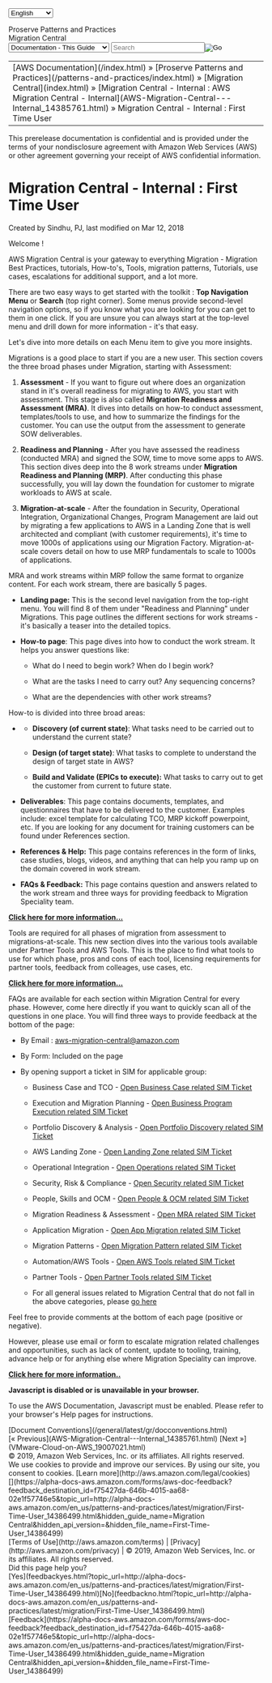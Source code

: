 
<div class="aws-nav-popover-trigger" data-dropdown="aws-nav-dropdown-lang"><select id="languageSelection" onchange="SelectLanguage()"><option value="/de_de/patterns-and-practices/latest/migration/First-Time-User_14386499.html">Deutsch</option> <option value="/en_us/patterns-and-practices/latest/migration/First-Time-User_14386499.html" selected="selected">English</option> <option value="/es_es/patterns-and-practices/latest/migration/First-Time-User_14386499.html">Español</option> <option value="/fr_fr/patterns-and-practices/latest/migration/First-Time-User_14386499.html">Français</option> <option value="/it_it/patterns-and-practices/latest/migration/First-Time-User_14386499.html">Italiano</option> <option value="/ja_jp/patterns-and-practices/latest/migration/First-Time-User_14386499.html">日本語</option> <option value="/ko_kr/patterns-and-practices/latest/migration/First-Time-User_14386499.html">한국어</option> <option value="/pt_br/patterns-and-practices/latest/migration/First-Time-User_14386499.html">Português</option> <option value="/zh_cn/patterns-and-practices/latest/migration/First-Time-User_14386499.html">中文 (简体)</option> <option value="/zh_tw/patterns-and-practices/latest/migration/First-Time-User_14386499.html">中文 (繁體)</option></select></div>

[](http://www.amazon.com/dp/B078XCC142 "Open Kindle")[](patterns-and-practices-migration.pdf#First-Time-User_14386499 "Open PDF")</div>

</div>

<div id="content-container">

<div id="left-column">

<div id="left-col-header">

<div xmlns:db="http://docbook.org/ns/docbook" id="left-col-top-content">

<div id="service-name">Proserve Patterns and Practices</div>

<div id="guide-info">Migration Central</div>

</div>

<form id="finegrainedSearch" method="get" onsubmit="return searchFormSubmit(this);" action="/search/doc-search.html">

<div id="search-form"><select id="search-select" name="searchPath"><option value="all">Entire Site</option> <option value="AWSMarketplace">AMIs from AWS Marketplace</option> <option value="amis">AMIs from All Sources</option> <option value="articles">Articles & Tutorials</option> <option value="products_and_info">AWS Product Information</option> <option value="case_studies">Case Studies</option> <option value="customerapps">Customer Apps</option> <option value="documentation">Documentation</option> <option value="documentation-product">Documentation - This Product</option> <option value="documentation-guide" selected="selected">Documentation - This Guide</option> <option value="datasets">Public Data Sets</option> <option value="releasenotes">Release Notes</option> <option value="solution_providers">Partners</option> <option value="code">Sample Code & Libraries</option></select>  
<input id="search-query" name="searchQuery" type="text" placeholder="Search"><input id="search-button" src="images/search-button.png" alt="Go" type="image"></div>

<input type="hidden" name="this_doc_product" id="this_doc_product" value="Proserve Patterns and Practices"><input type="hidden" name="this_doc_guide" id="this_doc_guide" value="Migration Central"><input type="hidden" name="doc_locale" value="en_us"></form>

</div>

</div>

<div id="main-column">

<div id="main">

<div id="main-content">

<div id="main-col-body">

<table summary="Breadcrumbs">

<tbody>

<tr>

<td>

<div class="breadcrumb">[AWS Documentation](/index.html) » [Proserve Patterns and Practices](/patterns-and-practices/index.html) » [Migration Central](index.html) » [Migration Central - Internal : AWS Migration Central - Internal](AWS-Migration-Central---Internal_14385761.html) » <span class="breadcrumb">Migration Central - Internal : First Time User</span></div>

</td>

</tr>

</tbody>

</table>

<div id="SEARegionDisclaimer">This prerelease documentation is confidential and is provided under the terms of your nondisclosure agreement with Amazon Web Services (AWS) or other agreement governing your receipt of AWS confidential information.</div>

# Migration Central - Internal : First Time User

Created by Sindhu, PJ, last modified on Mar 12, 2018

Welcome !

AWS Migration Central is your gateway to everything Migration - Migration Best Practices, tutorials, How-to's, Tools, migration patterns, Tutorials, use cases, escalations for additional support, and a lot more.

There are two easy ways to get started with the toolkit : **Top Navigation Menu** or **Search** (top right corner). Some menus provide second-level navigation options, so if you know what you are looking for you can get to them in one click. If you are unsure you can always start at the top-level menu and drill down for more information - it's that easy.

Let's dive into more details on each Menu item to give you more insights.

Migrations is a good place to start if you are a new user. This section covers the three broad phases under Migration, starting with Assessment:

<div class="orderedlist">

1.  **Assessment** - If you want to figure out where does an organization stand in it's overall readiness for migrating to AWS, you start with assessment. This stage is also called **Migration Readiness and Assessment (MRA)**. It dives into details on how-to conduct assessment, templates/tools to use, and how to summarize the findings for the customer. You can use the output from the assessment to generate SOW deliverables.

2.  **Readiness and Planning** - After you have assessed the readiness (conducted MRA) and signed the SOW, time to move some apps to AWS. This section dives deep into the 8 work streams under **Migration Readiness and Planning (MRP)**. After conducting this phase successfully, you will lay down the foundation for customer to migrate workloads to AWS at scale.

3.  **Migration-at-scale** - After the foundation in Security, Operational Integration, Organizational Changes, Program Management are laid out by migrating a few applications to AWS in a Landing Zone that is well architected and compliant (with customer requirements), it's time to move 1000s of applications using our Migration Factory. Migration-at-scale covers detail on how to use MRP fundamentals to scale to 1000s of applications.

</div>

MRA and work streams within MRP follow the same format to organize content. For each work stream, there are basically 5 pages.

<div class="itemizedlist">

*   **Landing page:** This is the second level navigation from the top-right menu. You will find 8 of them under "Readiness and Planning" under Migrations. This page outlines the different sections for work streams - it's basically a teaser into the detailed topics.

*   **How-to page**: This page dives into how to conduct the work stream. It helps you answer questions like:

    <div class="itemizedlist">

    *   What do I need to begin work? When do I begin work?

    *   What are the tasks I need to carry out? Any sequencing concerns?

    *   What are the dependencies with other work streams?

    </div>

</div>

How-to is divided into three broad areas:

<div class="itemizedlist">

*   <div class="itemizedlist">

    *   **Discovery (of current state)**: What tasks need to be carried out to understand the current state?

    *   **Design (of target state)**: What tasks to complete to understand the design of target state in AWS?

    *   **Build and Validate (EPICs to execute):** What tasks to carry out to get the customer from current to future state.

    </div>

*   **Deliverables**: This page contains documents, templates, and questionnaires that have to be delivered to the customer. Examples include: excel template for calculating TCO, MRP kickoff powerpoint, etc. If you are looking for any document for training customers can be found under References section.

*   **References & Help:** This page contains references in the form of links, case studies, blogs, videos, and anything that can help you ramp up on the domain covered in work stream.

*   **FAQs & Feedback:** This page contains question and answers related to the work stream and three ways for providing feedback to Migration Speciality team.

</div>

**[Click here for more information...](Migrations_14385976.html)**

Tools are required for all phases of migration from assessment to migrations-at-scale. This new section dives into the various tools available under Partner Tools and AWS Tools. This is the place to find what tools to use for which phase, pros and cons of each tool, licensing requirements for partner tools, feedback from colleages, use cases, etc.

**[Click here for more information...](Tools_14386516.html)**

FAQs are available for each section within Migration Central for every phase. However, come here directly if you want to quickly scan all of the questions in one place. You will find three ways to provide feedback at the bottom of the page:

<div class="itemizedlist">

*   By Email : [aws-migration-central@amazon.com](mailto:aws-migration-central@amazon.com)

*   By Form: Included on the page

*   By opening support a ticket in SIM for applicable group:

    <div class="itemizedlist">

    *   Business Case and TCO - [Open Business Case related SIM Ticket](http://tiny.amazon.com/po3gb9gs/BusinessCaseandTCOAnalysis)

    *   Execution and Migration Planning - [Open Business Program Execution related SIM Ticket](http://tiny.amazon.com/jsxw8tc1/ProgramManagementProcess)

    *   Portfolio Discovery & Analysis - [Open Portfolio Discovery related SIM Ticket](https://tiny.amazon.com/b62nwwd0/PortfolioDiscovery)

    *   AWS Landing Zone - [Open Landing Zone related SIM Ticket](https://tiny.amazon.com/1jevjusjx/VirtualDataCenter)

    *   Operational Integration - [Open Operations related SIM Ticket](http://tiny.amazon.com/18jx11e1f/OperationalIntegration)

    *   Security, Risk & Compliance - [Open Security related SIM Ticket](http://tiny.amazon.com/1iesva9i7/SecurityRiskandCompliance)

    *   People, Skills and OCM - [Open People & OCM related SIM Ticket](http://tiny.amazon.com/1j3n1ugpr/PeopleSkillsOCM)

    *   Migration Readiness & Assessment - [Open MRA related SIM Ticket](http://tiny.amazon.com/1gucnykc5/MRA)

    *   Application Migration - [Open App Migration related SIM Ticket](http://tiny.amazon.com/7dslkukb/ApplicationSelectionandMigration)

    *   Migration Patterns - [Open Migration Pattern related SIM Ticket](https://tiny.amazon.com/e8fip1u9/patterns)

    *   Automation/AWS Tools - [Open AWS Tools related SIM Ticket](https://tiny.amazon.com/r6zqbt7i/AWSTools)

    *   Partner Tools - [Open Partner Tools related SIM Ticket](https://tiny.amazon.com/9ar7acdf/partnertools)

    *   For all general issues related to Migration Central that do not fall in the above categories, please [go here](https://tiny.amazon.com/1hs2e8xw7/General)

    </div>

</div>

Feel free to provide comments at the bottom of each page (positive or negative).

However, please use email or form to escalate migration related challenges and opportunities, such as lack of content, update to tooling, training, advance help or for anything else where Migration Speciality can improve.

**[Click here for more information..](FAQs-and-Feedback_14387196.html)**

</div>

<noscript>

<div>

<div>

<div>

<div id="js_error_message">

**Javascript is disabled or is unavailable in your browser.**

To use the AWS Documentation, Javascript must be enabled. Please refer to your browser's Help pages for instructions.

</div>

</div>

</div>

</div>

</noscript>

<div id="main-col-footer">

<div id="doc-conventions">[Document Conventions](/general/latest/gr/docconventions.html)</div>

<div id="next">[« Previous](AWS-Migration-Central---Internal_14385761.html) [Next »](VMware-Cloud-on-AWS_19007021.html)</div>

<div id="copyright-main-footer">© 2019, Amazon Web Services, Inc. or its affiliates. All rights reserved.</div>

</div>

</div>

</div>

</div>

</div>

<div id="cookie-notice">

<div class="cookie-notice-text">We use cookies to provide and improve our services. By using our site, you consent to cookies. [Learn more](http://aws.amazon.com/legal/cookies)</div>

</div>

<div id="footer">

<div id="footer_short_fb" class="hide" title="Feedback">[](https://alpha-docs-aws.amazon.com/forms/aws-doc-feedback?feedback_destination_id=f75427da-646b-4015-aa68-02e1f57746e5&topic_url=http://alpha-docs-aws.amazon.com/en_us/patterns-and-practices/latest/migration/First-Time-User_14386499.html&hidden_guide_name=Migration Central&hidden_api_version=&hidden_file_name=First-Time-User_14386499)</div>

<div id="footer-left">[Terms of Use](http://aws.amazon.com/terms) <span class="awsdocs-footer-text">|</span> [Privacy](http://aws.amazon.com/privacy) <span class="awsdocs-footer-text">|</span> <span class="awsdocs-footer-text">© 2019, Amazon Web Services, Inc. or its affiliates. All rights reserved.</span></div>

<div id="footer-right">

<div id="feedback">

<div id="feedback-message" class="awsdocs-footer-text">Did this page help you?</div>

<div id="feedback-yesno-buttons">[Yes](feedbackyes.html?topic_url=http://alpha-docs-aws.amazon.com/en_us/patterns-and-practices/latest/migration/First-Time-User_14386499.html)[No](feedbackno.html?topic_url=http://alpha-docs-aws.amazon.com/en_us/patterns-and-practices/latest/migration/First-Time-User_14386499.html)</div>

<div id="feedback-feedback-button">[Feedback](https://alpha-docs-aws.amazon.com/forms/aws-doc-feedback?feedback_destination_id=f75427da-646b-4015-aa68-02e1f57746e5&topic_url=http://alpha-docs-aws.amazon.com/en_us/patterns-and-practices/latest/migration/First-Time-User_14386499.html&hidden_guide_name=Migration Central&hidden_api_version=&hidden_file_name=First-Time-User_14386499)</div>

</div>

</div>

</div>
